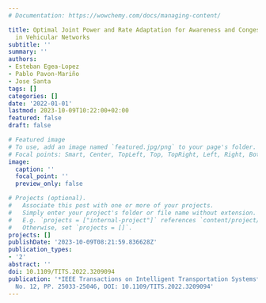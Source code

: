 ```yaml
---
# Documentation: https://wowchemy.com/docs/managing-content/

title: Optimal Joint Power and Rate Adaptation for Awareness and Congestion Control
  in Vehicular Networks
subtitle: ''
summary: ''
authors:
- Esteban Egea-Lopez
- Pablo Pavon-Mariño
- Jose Santa
tags: []
categories: []
date: '2022-01-01'
lastmod: 2023-10-09T10:22:00+02:00
featured: false
draft: false

# Featured image
# To use, add an image named `featured.jpg/png` to your page's folder.
# Focal points: Smart, Center, TopLeft, Top, TopRight, Left, Right, BottomLeft, Bottom, BottomRight.
image:
  caption: ''
  focal_point: ''
  preview_only: false

# Projects (optional).
#   Associate this post with one or more of your projects.
#   Simply enter your project's folder or file name without extension.
#   E.g. `projects = ["internal-project"]` references `content/project/deep-learning/index.md`.
#   Otherwise, set `projects = []`.
projects: []
publishDate: '2023-10-09T08:21:59.836628Z'
publication_types:
- '2'
abstract: ''
doi: 10.1109/TITS.2022.3209094
publication: '*IEEE Transactions on Intelligent Transportation Systems*, Vol. 23,
  No. 12, PP. 25033-25046, DOI: 10.1109/TITS.2022.3209094'
---
```

